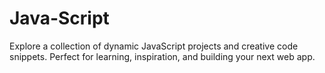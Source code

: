 # Java-Script
Explore a collection of dynamic JavaScript projects and creative code snippets. Perfect for learning, inspiration, and building your next web app.
